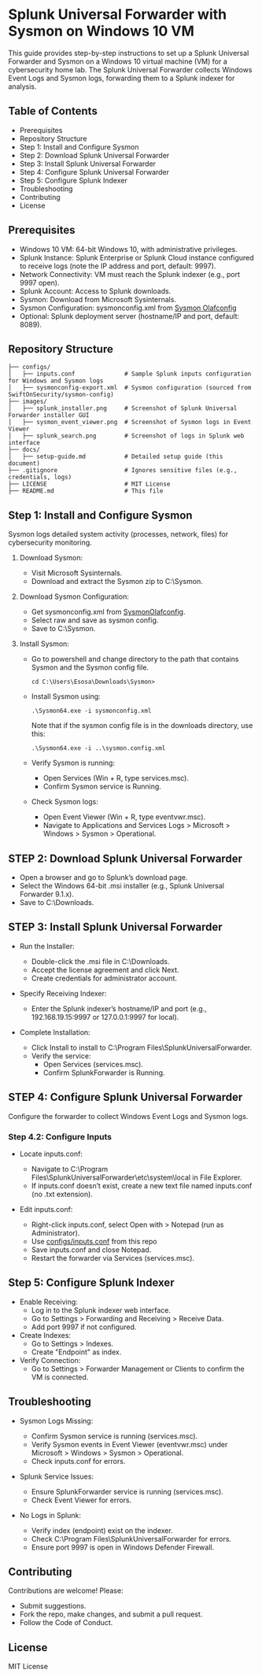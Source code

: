 # Splunk Universal Forwarder with Sysmon on Windows 10 VM

This guide provides step-by-step instructions to set up a Splunk Universal Forwarder and Sysmon on a Windows 10 virtual machine (VM) for a cybersecurity home lab. The Splunk Universal Forwarder collects Windows Event Logs and Sysmon logs, forwarding them to a Splunk indexer for analysis.

## Table of Contents
- Prerequisites
- Repository Structure
- Step 1: Install and Configure Sysmon
- Step 2: Download Splunk Universal Forwarder
- Step 3: Install Splunk Universal Forwarder
- Step 4: Configure Splunk Universal Forwarder
- Step 5: Configure Splunk Indexer
- Troubleshooting
- Contributing
- License

## Prerequisites
- Windows 10 VM: 64-bit Windows 10, with administrative privileges.
- Splunk Instance: Splunk Enterprise or Splunk Cloud instance configured to receive logs (note the IP address and port, default: 9997).
- Network Connectivity: VM must reach the Splunk indexer (e.g., port 9997 open).
- Splunk Account: Access to Splunk downloads.
- Sysmon: Download from Microsoft Sysinternals.
- Sysmon Configuration: sysmonconfig.xml from [Sysmon Olafconfig](https://github.com/olafhartong/sysmon-modular/blob/master/sysmonconfig.xml)
- Optional: Splunk deployment server (hostname/IP and port, default: 8089).

## Repository Structure
 ```
├── configs/
│   ├── inputs.conf              # Sample Splunk inputs configuration for Windows and Sysmon logs
│   ├── sysmonconfig-export.xml  # Sysmon configuration (sourced from SwiftOnSecurity/sysmon-config)
├── images/
│   ├── splunk_installer.png     # Screenshot of Splunk Universal Forwarder installer GUI
│   ├── sysmon_event_viewer.png  # Screenshot of Sysmon logs in Event Viewer
│   ├── splunk_search.png        # Screenshot of logs in Splunk web interface
├── docs/
│   ├── setup-guide.md           # Detailed setup guide (this document)
├── .gitignore                   # Ignores sensitive files (e.g., credentials, logs)
├── LICENSE                      # MIT License
├── README.md                    # This file
```

## Step 1: Install and Configure Sysmon
Sysmon logs detailed system activity (processes, network, files) for cybersecurity monitoring.

1. Download Sysmon:
   - Visit Microsoft Sysinternals.
   - Download and extract the Sysmon zip to C:\Sysmon.
   
2. Download Sysmon Configuration:
   - Get sysmonconfig.xml from [SysmonOlafconfig](https://github.com/olafhartong/sysmon-modular/blob/master/sysmonconfig.xml).
   - Select raw and save as sysmon config.
   - Save to C:\Sysmon.
   
3.  Install Sysmon:
    - Go to powershell and change directory to the path that contains Sysmon and the Sysmon config file.
         ``` 
         cd C:\Users\Esosa\Downloads\Sysmon>
         ```
    - Install Sysmon using:
        ```
        .\Sysmon64.exe -i sysmonconfig.xml
        ```
       Note that if the sysmon config file is in the downloads directory, use this:
        ```
       .\Sysmon64.exe -i ..\sysmon.config.xml
        ```
     - Verify Sysmon is running:
       - Open Services (Win + R, type services.msc).
       - Confirm Sysmon service is Running.
       
     - Check Sysmon logs:
       - Open Event Viewer (Win + R, type eventvwr.msc).
       - Navigate to Applications and Services Logs > Microsoft > Windows > Sysmon > Operational.


## STEP 2: Download Splunk Universal Forwarder
- Open a browser and go to Splunk’s download page.
- Select the Windows 64-bit .msi installer (e.g., Splunk Universal Forwarder 9.1.x).
- Save to C:\Downloads.

## STEP 3: Install Splunk Universal Forwarder
 - Run the Installer:
     - Double-click the .msi file in C:\Downloads.
     - Accept the license agreement and click Next.
     - Create credentials for administrator account.
       
 - Specify Receiving Indexer:
    - Enter the Splunk indexer’s hostname/IP and port (e.g., 192.168.19.15:9997 or 127.0.0.1:9997 for local).

 - Complete Installation:
    - Click Install to install to C:\Program Files\SplunkUniversalForwarder.
    - Verify the service:
         - Open Services (services.msc).
         - Confirm SplunkForwarder is Running.

## STEP 4: Configure Splunk Universal Forwarder
Configure the forwarder to collect Windows Event Logs and Sysmon logs.

### Step 4.2: Configure Inputs
- Locate inputs.conf:
   - Navigate to C:\Program Files\SplunkUniversalForwarder\etc\system\local in File Explorer.
   - If inputs.conf doesn’t exist, create a new text file named inputs.conf (no .txt extension).
     
- Edit inputs.conf:
   - Right-click inputs.conf, select Open with > Notepad (run as Administrator).
   - Use [configs/inputs.conf](.) from this repo
   - Save inputs.conf and close Notepad.
   - Restart the forwarder via Services (services.msc).


## Step 5: Configure Splunk Indexer
- Enable Receiving:
    - Log in to the Splunk indexer web interface.
    - Go to Settings > Forwarding and Receiving > Receive Data.
    - Add port 9997 if not configured.
- Create Indexes:
    - Go to Settings > Indexes.
    - Create "Endpoint" as index.
- Verify Connection:
    - Go to Settings > Forwarder Management or Clients to confirm the VM is connected.


## Troubleshooting
- Sysmon Logs Missing:
   - Confirm Sysmon service is running (services.msc).
   - Verify Sysmon events in Event Viewer (eventvwr.msc) under Microsoft > Windows > Sysmon > Operational.
   - Check inputs.conf for errors.

- Splunk Service Issues:
    - Ensure SplunkForwarder service is running (services.msc).
    - Check Event Viewer for errors.

- No Logs in Splunk:
   - Verify index (endpoint) exist on the indexer.
   - Check C:\Program Files\SplunkUniversalForwarder for errors.
   - Ensure port 9997 is open in Windows Defender Firewall.


## Contributing
Contributions are welcome! Please:
- Submit suggestions.
- Fork the repo, make changes, and submit a pull request.
- Follow the Code of Conduct.

## License
MIT License
  


